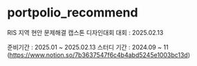 # portpolio_recommend

RIS 지역 현안 문제해결 캡스톤 디자인대회
대회 : 2025.02.13

준비기간 : 2025.01 ~ 2025.02.13
스터디 기간 : 2024.09 ~ 11 (https://www.notion.so/7b3637547f6c4b4abd5245e1003bc13d)
